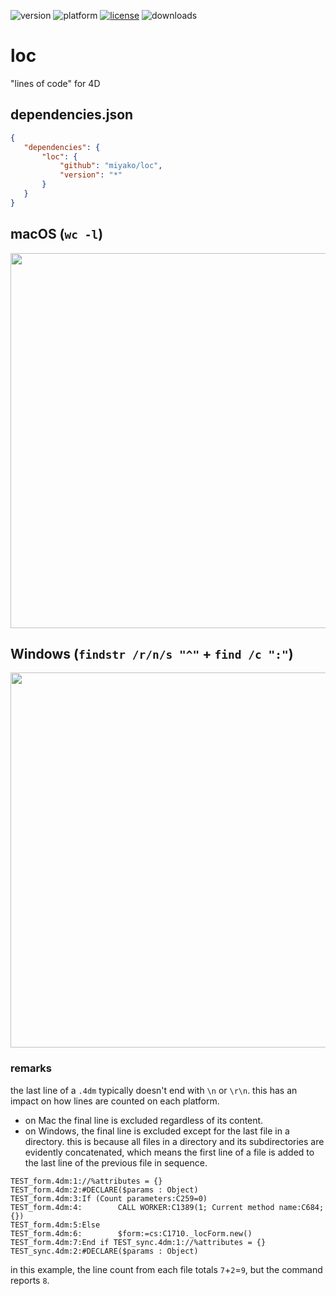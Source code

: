 ![version](https://img.shields.io/badge/version-20%2B-E23089)
![platform](https://img.shields.io/static/v1?label=platform&message=mac-intel%20|%20mac-arm%20|%20win-64&color=blue)
[![license](https://img.shields.io/github/license/miyako/loc)](LICENSE)
![downloads](https://img.shields.io/github/downloads/miyako/loc/total)

# loc
"lines of code" for 4D

## dependencies.json

 ```json
{
	"dependencies": {
		"loc": {
			"github": "miyako/loc",
			"version": "*"
		}
	}
}
```

## macOS (`wc -l`)

<img src="https://github.com/user-attachments/assets/10c42ee4-4ca2-4874-952c-d329f8c04cd9" width=600 height=auto />

## Windows (`findstr /r/n/s "^"` + `find /c ":"`)

<img src="https://github.com/user-attachments/assets/5cd9f418-9bfd-43d7-8a3f-765e002f5fb2" width=600 height=auto />

### remarks

the last line of a `.4dm` typically doesn't end with `\n` or `\r\n`. this has an impact on how lines are counted on each platform.

* on Mac the final line is excluded regardless of its content.  
* on Windows, the final line is excluded except for the last file in a directory. this is because all files in a directory and its subdirectories are evidently concatenated, which means the first line of a file is added to the last line of the previous file in sequence.

```
TEST_form.4dm:1://%attributes = {}
TEST_form.4dm:2:#DECLARE($params : Object)
TEST_form.4dm:3:If (Count parameters:C259=0)
TEST_form.4dm:4:        CALL WORKER:C1389(1; Current method name:C684; {})
TEST_form.4dm:5:Else
TEST_form.4dm:6:        $form:=cs:C1710._locForm.new()
TEST_form.4dm:7:End if TEST_sync.4dm:1://%attributes = {}
TEST_sync.4dm:2:#DECLARE($params : Object)
```

in this example, the line count from each file totals `7`+`2`=`9`, but the command reports `8`.
